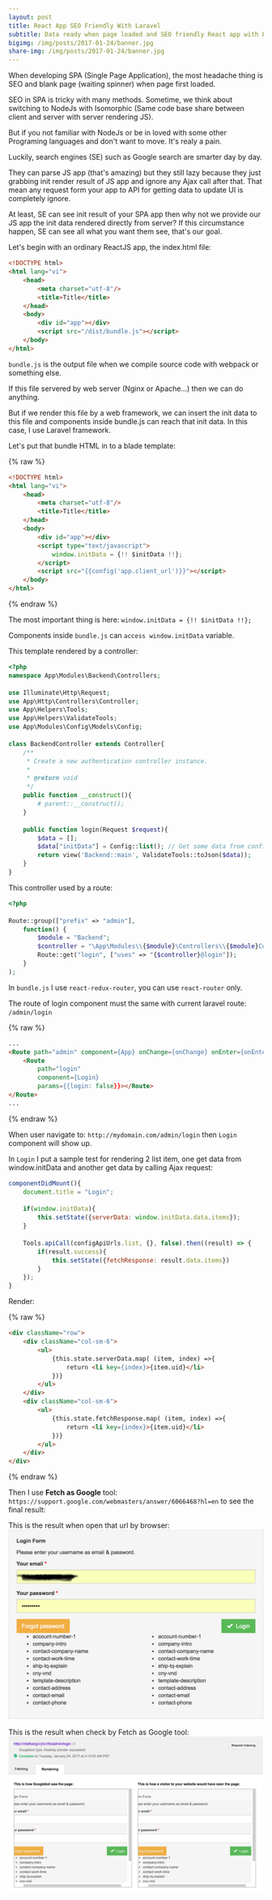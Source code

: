 ```yaml
---
layout: post
title: React App SEO Friendly With Laravel
subtitle: Data ready when page loaded and SEO friendly React app with Laravel
bigimg: /img/posts/2017-01-24/banner.jpg
share-img: /img/posts/2017-01-24/banner.jpg
---
```


When developing SPA (Single Page Application), the most headache thing is SEO and blank page (waiting spinner) when page first loaded.

SEO in SPA is tricky with many methods. Sometime, we think about switching to NodeJs with Isomorphic (Same code base share between client and server with server rendering JS).

But if you not familiar with NodeJs or be in loved with some other Programing languages and don't want to move. It's realy a pain.

Luckily, search engines (SE) such as Google search are smarter day by day.

They can parse JS app (that's amazing) but they still lazy because they just grabbing init render result of JS app and ignore any Ajax call after that. That mean any request form your app to API for getting data to update UI is completely ignore.

At least, SE can see init result of your SPA app then why not we provide our JS app the init data rendered directly from server? If this circumstance happen, SE can see all what you want them see, that's our goal.

Let's begin with an ordinary ReactJS app, the index.html file:


```html
<!DOCTYPE html>
<html lang="vi">
    <head>
        <meta charset="utf-8"/>
        <title>Title</title>
    </head>
    <body>
        <div id="app"></div>
        <script src="/dist/bundle.js"></script>
    </body>
</html>
```

```bundle.js``` is the output file when we compile source code with webpack or something else.

If this file servered by web server (Nginx or Apache...) then we can do anything.

But if we render this file by a web framework, we can insert the init data to this file and components inside bundle.js can reach that init data. In this case, I use Laravel framework.

Let's put that bundle HTML in to a blade template:

{% raw %}
```html
<!DOCTYPE html>
<html lang="vi">
    <head>
        <meta charset="utf-8"/>
        <title>Title</title>
    </head>
    <body>
        <div id="app"></div>
        <script type="text/javascript">
            window.initData = {!! $initData !!};
        </script>
        <script src="{{config('app.client_url')}}"></script>
    </body>
</html>
```
{% endraw %}

The most important thing is here: ```window.initData = {!! $initData !!};```

Components inside ```bundle.js``` can ```access window.initData``` variable.

This template rendered by a controller:

```php
<?php
namespace App\Modules\Backend\Controllers;

use Illuminate\Http\Request;
use App\Http\Controllers\Controller;
use App\Helpers\Tools;
use App\Helpers\ValidateTools;
use App\Modules\Config\Models\Config;

class BackendController extends Controller{
    /**
     * Create a new authentication controller instance.
     *
     * @return void
     */
    public function __construct(){
        # parent::__construct();
    }

    public function login(Request $request){
        $data = [];
        $data["initData"] = Config::list(); // Get some data from config table
        return view('Backend::main', ValidateTools::toJson($data));
    }
}
```

This controller used by a route:

```php
<?php

Route::group(["prefix" => "admin"],
    function() {
        $module = "Backend";
        $controller = "\App\Modules\\{$module}\Controllers\\{$module}Controller";
        Route::get("login", ["uses" => "{$controller}@login"]);
    }
);
```

In ```bundle.js``` I use ```react-redux-router```, you can use ```react-router``` only.

The route of login component must the same with current laravel route: ```/admin/login```

{% raw %}
```html
...
<Route path="admin" component={App} onChange={onChange} onEnter={onEnter}>
    <Route
        path="login"
        component={Login}
        params={{login: false}}></Route>
</Route>
...
```
{% endraw %}

When user navigate to: ```http://mydomain.com/admin/login``` then ```Login``` component will show up.

In ```Login``` I put a sample test for rendering 2 list item, one get data from window.initData and another get data by calling Ajax request:

```javascript
componentDidMount(){
    document.title = "Login";

    if(window.initData){
        this.setState({serverData: window.initData.data.items});
    }

    Tools.apiCall(configApiUrls.list, {}, false).then((result) => {
        if(result.success){
            this.setState({fetchResponse: result.data.items})
        }
    });
}

```

Render:

{% raw %}
```html
<div className="row">
    <div className="col-sm-6">
        <ul>
            {this.state.serverData.map( (item, index) =>{
                return <li key={index}>{item.uid}</li>
            })}
        </ul>
    </div>
    <div className="col-sm-6">
        <ul>
            {this.state.fetchResponse.map( (item, index) =>{
                return <li key={index}>{item.uid}</li>
            })}
        </ul>
    </div>
</div>
```
{% endraw %}

Then I use **Fetch as Google** tool: ```https://support.google.com/webmasters/answer/6066468?hl=en``` to see the final result:

This is the result when open that url by browser:
![Normal](/img/posts/2017-01-24/web-render.jpg)

This is the result when check by Fetch as Google tool:
![Google bot](/img/posts/2017-01-24/bot-render.jpg)

